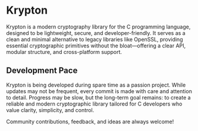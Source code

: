 # Krypton

Krypton is a modern cryptography library for the C programming language, designed to be lightweight, secure, and developer-friendly. It serves as a clean and minimal alternative to legacy libraries like OpenSSL, providing essential cryptographic primitives without the bloat—offering a clear API, modular structure, and cross-platform support.

## Development Pace

Krypton is being developed during spare time as a passion project. While updates may not be frequent, every commit is made with care and attention to detail. Progress may be slow, but the long-term goal remains: to create a reliable and modern cryptographic library tailored for C developers who value clarity, simplicity, and control.

Community contributions, feedback, and ideas are always welcome!
